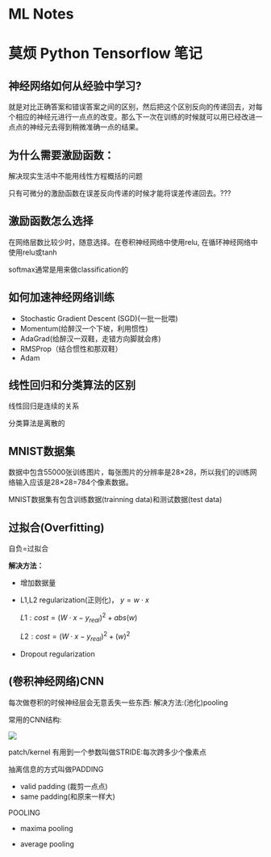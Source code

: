# ML Notes
# 莫烦 Python Tensorflow 笔记

## **神经网络如何从经验中学习?**

就是对比正确答案和错误答案之间的区别，然后把这个区别反向的传递回去，对每个相应的神经元进行一点点的改变。那么下一次在训练的时候就可以用已经改进一点点的神经元去得到稍微准确一点的结果。

## **为什么需要激励函数：**

解决现实生活中不能用线性方程概括的问题

只有可微分的激励函数在误差反向传递的时候才能将误差传递回去。???

## 激励函数怎么选择

在网络层数比较少时，随意选择。在卷积神经网络中使用relu, 在循环神经网络中使用relu或tanh

softmax通常是用来做classification的



## 如何加速神经网络训练

- Stochastic Gradient Descent (SGD)(一批一批喂)
- Momentum(给醉汉一个下坡，利用惯性)
- AdaGrad(给醉汉一双鞋，走错方向脚就会疼)
- RMSProp（结合惯性和那双鞋）
- Adam

## 线性回归和分类算法的区别

线性回归是连续的关系

分类算法是离散的

## MNIST数据集

数据中包含55000张训练图片，每张图片的分辨率是28×28，所以我们的训练网络输入应该是28×28=784个像素数据。

MNIST数据集有包含训练数据(trainning data)和测试数据(test data)

## 过拟合(Overfitting)

自负=过拟合

**解决方法：**

- 增加数据量

- L1,L2 regularization(正则化)，
    $y = w\cdot x$

    $L1: cost = (W\cdot x - y_{real})^2 + abs(w)$

    $L2: cost = (W\cdot x - y_{real})^2 + (w)^2$

- Dropout regularization

## (卷积神经网络)CNN

每次做卷积的时候神经层会无意丢失一些东西: 解决方法:(池化)pooling

常用的CNN结构:

<img src="https://morvanzhou.github.io/static/results/ML-intro/cnn6.png">

patch/kernel 有用到一个参数叫做STRIDE:每次跨多少个像素点

抽离信息的方式叫做PADDING

- valid padding (裁剪一点点)
- same padding(和原来一样大)

POOLING

- maxima pooling 

- average pooling
 